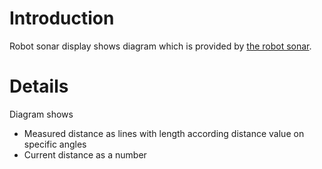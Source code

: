 # Introduction #

Robot sonar display shows diagram which is provided by [the robot sonar](RobotSonar.md).

# Details #

Diagram shows
  * Measured distance as lines with length according distance value on specific angles
  * Current distance as a number